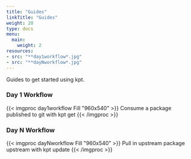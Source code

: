 ```yaml
---
title: "Guides"
linkTitle: "Guides"
weight: 20
type: docs
menu:
  main:
    weight: 2
resources:
- src: "**day1workflow*.jpg"
- src: "**dayNworkflow*.jpg"
---
```


Guides to get started using kpt.

### Day 1 Workflow

{{< imgproc day1workflow Fill "960x540" >}}
Consume a package published to git with kpt get
{{< /imgproc >}}

### Day N Workflow

{{< imgproc dayNworkflow Fill "960x540" >}}
Pull in upstream package upstream with kpt update
{{< /imgproc >}}

[day1workflow]: /diagrams/day1workflow.jpg
[dayNworkflow]: /diagrams/dayNworkflow.jpg

